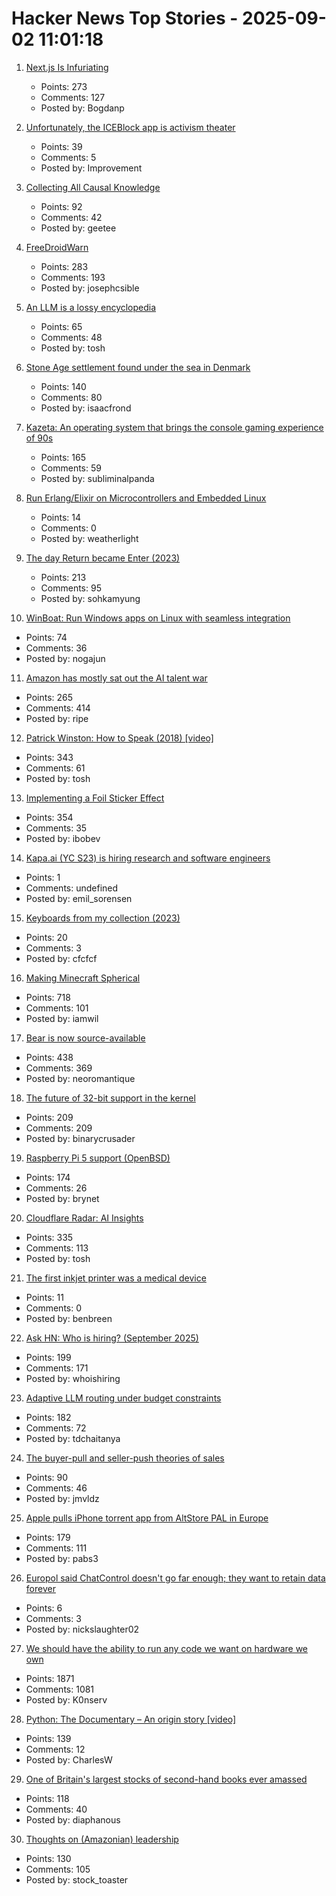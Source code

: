 # Hacker News Top Stories - 2025-09-02 11:01:18

1. [Next.js Is Infuriating](https://blog.meca.sh/3lxoty3shjc2z)
   - Points: 273
   - Comments: 127
   - Posted by: Bogdanp

2. [Unfortunately, the ICEBlock app is activism theater](https://micahflee.com/unfortunately-the-iceblock-app-is-activism-theater/)
   - Points: 39
   - Comments: 5
   - Posted by: Improvement

3. [Collecting All Causal Knowledge](https://causenet.org/)
   - Points: 92
   - Comments: 42
   - Posted by: geetee

4. [FreeDroidWarn](https://github.com/woheller69/FreeDroidWarn)
   - Points: 283
   - Comments: 193
   - Posted by: josephcsible

5. [An LLM is a lossy encyclopedia](https://simonwillison.net/2025/Aug/29/lossy-encyclopedia/)
   - Points: 65
   - Comments: 48
   - Posted by: tosh

6. [Stone Age settlement found under the sea in Denmark](https://apnews.com/article/denmark-stone-age-settlements-underwater-research-d0a77a07cdad2c23bd61c3f4bb015d7d)
   - Points: 140
   - Comments: 80
   - Posted by: isaacfrond

7. [Kazeta: An operating system that brings the console gaming experience of 90s](https://kazeta.org/)
   - Points: 165
   - Comments: 59
   - Posted by: subliminalpanda

8. [Run Erlang/Elixir on Microcontrollers and Embedded Linux](https://www.grisp.org/software)
   - Points: 14
   - Comments: 0
   - Posted by: weatherlight

9. [The day Return became Enter (2023)](https://aresluna.org/the-day-return-became-enter/)
   - Points: 213
   - Comments: 95
   - Posted by: sohkamyung

10. [WinBoat: Run Windows apps on Linux with seamless integration](https://github.com/TibixDev/winboat)
   - Points: 74
   - Comments: 36
   - Posted by: nogajun

11. [Amazon has mostly sat out the AI talent war](https://www.businessinsider.com/amazon-ai-talent-wars-internal-document-2025-8)
   - Points: 265
   - Comments: 414
   - Posted by: ripe

12. [Patrick Winston: How to Speak (2018) [video]](https://www.youtube.com/watch?v=Unzc731iCUY)
   - Points: 343
   - Comments: 61
   - Posted by: tosh

13. [Implementing a Foil Sticker Effect](https://www.4rknova.com/blog/2025/08/30/foil-sticker)
   - Points: 354
   - Comments: 35
   - Posted by: ibobev

14. [Kapa.ai (YC S23) is hiring research and software engineers](https://www.ycombinator.com/companies/kapa-ai/jobs)
   - Points: 1
   - Comments: undefined
   - Posted by: emil_sorensen

15. [Keyboards from my collection (2023)](https://aresluna.org/50-keyboards-from-my-collection/)
   - Points: 20
   - Comments: 3
   - Posted by: cfcfcf

16. [Making Minecraft Spherical](https://www.bowerbyte.com/posts/blocky-planet/)
   - Points: 718
   - Comments: 101
   - Posted by: iamwil

17. [Bear is now source-available](https://herman.bearblog.dev/license/)
   - Points: 438
   - Comments: 369
   - Posted by: neoromantique

18. [The future of 32-bit support in the kernel](https://lwn.net/SubscriberLink/1035727/4837b0d3dccf1cbb/)
   - Points: 209
   - Comments: 209
   - Posted by: binarycrusader

19. [Raspberry Pi 5 support (OpenBSD)](https://marc.info/?l=openbsd-cvs&m=175675287220070&w=2)
   - Points: 174
   - Comments: 26
   - Posted by: brynet

20. [Cloudflare Radar: AI Insights](https://radar.cloudflare.com/ai-insights)
   - Points: 335
   - Comments: 113
   - Posted by: tosh

21. [The first inkjet printer was a medical device](https://spectrum.ieee.org/rune-elmqvist)
   - Points: 11
   - Comments: 0
   - Posted by: benbreen

22. [Ask HN: Who is hiring? (September 2025)](undefined)
   - Points: 199
   - Comments: 171
   - Posted by: whoishiring

23. [Adaptive LLM routing under budget constraints](https://arxiv.org/abs/2508.21141)
   - Points: 182
   - Comments: 72
   - Posted by: tdchaitanya

24. [The buyer-pull and seller-push theories of sales](https://howtogrow.substack.com/p/the-physics-of-sales)
   - Points: 90
   - Comments: 46
   - Posted by: jmvldz

25. [Apple pulls iPhone torrent app from AltStore PAL in Europe](https://www.theverge.com/news/767344/apple-removes-itorrent-altstore-pal-ios-marketplace)
   - Points: 179
   - Comments: 111
   - Posted by: pabs3

26. [Europol said ChatControl doesn't go far enough; they want to retain data forever](https://old.reddit.com/r/europe/comments/1n6cjw1/europol_said_chat_control_doesnt_go_far_enough/)
   - Points: 6
   - Comments: 3
   - Posted by: nickslaughter02

27. [We should have the ability to run any code we want on hardware we own](https://hugotunius.se/2025/08/31/what-every-argument-about-sideloading-gets-wrong.html)
   - Points: 1871
   - Comments: 1081
   - Posted by: K0nserv

28. [Python: The Documentary – An origin story [video]](https://www.youtube.com/watch?v=GfH4QL4VqJ0)
   - Points: 139
   - Comments: 12
   - Posted by: CharlesW

29. [One of Britain's largest stocks of second-hand books ever amassed](https://www.worldofinteriors.com/story/richard-axe-second-hand-books-yorkshire)
   - Points: 118
   - Comments: 40
   - Posted by: diaphanous

30. [Thoughts on (Amazonian) leadership](https://www.daemonology.net/blog/2025-09-01-Thoughts-on-Amazonian-Leadership.html)
   - Points: 130
   - Comments: 105
   - Posted by: stock_toaster

